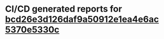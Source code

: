 # CI/CD generated reports for [bcd26e3d126daf9a50912e1ea4e6ac5370e5330c](https://github.com/hydephp/develop/commit/bcd26e3d126daf9a50912e1ea4e6ac5370e5330c)
